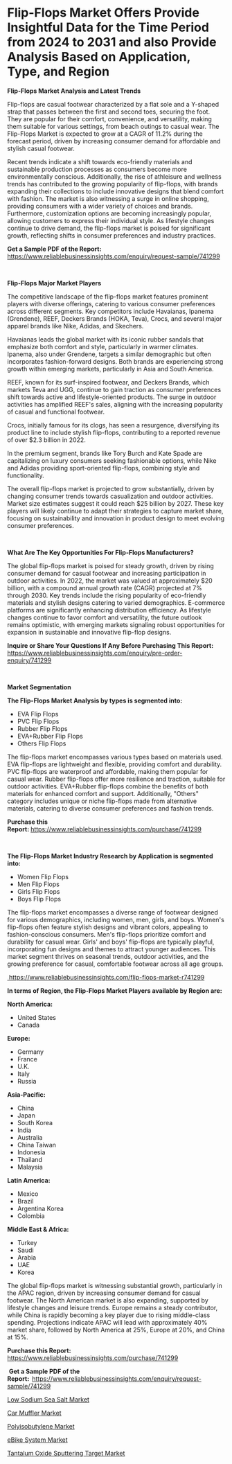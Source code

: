 <p><h1>Flip-Flops Market Offers Provide Insightful Data for the Time Period from 2024 to 2031 and also Provide Analysis Based on Application, Type, and Region</h1></p><p><strong>Flip-Flops Market Analysis and Latest Trends</strong></p>
<p><p>Flip-flops are casual footwear characterized by a flat sole and a Y-shaped strap that passes between the first and second toes, securing the foot. They are popular for their comfort, convenience, and versatility, making them suitable for various settings, from beach outings to casual wear. The Flip-Flops Market is expected to grow at a CAGR of 11.2% during the forecast period, driven by increasing consumer demand for affordable and stylish casual footwear. </p><p>Recent trends indicate a shift towards eco-friendly materials and sustainable production processes as consumers become more environmentally conscious. Additionally, the rise of athleisure and wellness trends has contributed to the growing popularity of flip-flops, with brands expanding their collections to include innovative designs that blend comfort with fashion. The market is also witnessing a surge in online shopping, providing consumers with a wider variety of choices and brands. Furthermore, customization options are becoming increasingly popular, allowing customers to express their individual style. As lifestyle changes continue to drive demand, the flip-flops market is poised for significant growth, reflecting shifts in consumer preferences and industry practices.</p></p>
<p><strong>Get a Sample PDF of the Report:&nbsp;</strong> <a href="https://www.reliablebusinessinsights.com/enquiry/request-sample/741299?utm_campaign=57&utm_medium=2&utm_source=Github&utm_content=ia&utm_term=10122024&utm_id=flip-flops">https://www.reliablebusinessinsights.com/enquiry/request-sample/741299</a></p>
<p>&nbsp;</p>
<p><strong>Flip-Flops Major Market Players</strong></p>
<p><p>The competitive landscape of the flip-flops market features prominent players with diverse offerings, catering to various consumer preferences across different segments. Key competitors include Havaianas, Ipanema (Grendene), REEF, Deckers Brands (HOKA, Teva), Crocs, and several major apparel brands like Nike, Adidas, and Skechers.</p><p>Havaianas leads the global market with its iconic rubber sandals that emphasize both comfort and style, particularly in warmer climates. Ipanema, also under Grendene, targets a similar demographic but often incorporates fashion-forward designs. Both brands are experiencing strong growth within emerging markets, particularly in Asia and South America. </p><p>REEF, known for its surf-inspired footwear, and Deckers Brands, which markets Teva and UGG, continue to gain traction as consumer preferences shift towards active and lifestyle-oriented products. The surge in outdoor activities has amplified REEF's sales, aligning with the increasing popularity of casual and functional footwear.</p><p>Crocs, initially famous for its clogs, has seen a resurgence, diversifying its product line to include stylish flip-flops, contributing to a reported revenue of over $2.3 billion in 2022. </p><p>In the premium segment, brands like Tory Burch and Kate Spade are capitalizing on luxury consumers seeking fashionable options, while Nike and Adidas providing sport-oriented flip-flops, combining style and functionality.</p><p>The overall flip-flops market is projected to grow substantially, driven by changing consumer trends towards casualization and outdoor activities. Market size estimates suggest it could reach $25 billion by 2027. These key players will likely continue to adapt their strategies to capture market share, focusing on sustainability and innovation in product design to meet evolving consumer preferences.</p></p>
<p>&nbsp;</p>
<p><strong>What Are The Key Opportunities For Flip-Flops Manufacturers?</strong></p>
<p><p>The global flip-flops market is poised for steady growth, driven by rising consumer demand for casual footwear and increasing participation in outdoor activities. In 2022, the market was valued at approximately $20 billion, with a compound annual growth rate (CAGR) projected at 7% through 2030. Key trends include the rising popularity of eco-friendly materials and stylish designs catering to varied demographics. E-commerce platforms are significantly enhancing distribution efficiency. As lifestyle changes continue to favor comfort and versatility, the future outlook remains optimistic, with emerging markets signaling robust opportunities for expansion in sustainable and innovative flip-flop designs.</p></p>
<p><strong>Inquire or Share Your Questions If Any Before Purchasing This Report:</strong> <a href="https://www.reliablebusinessinsights.com/enquiry/pre-order-enquiry/741299?utm_campaign=57&utm_medium=2&utm_source=Github&utm_content=ia&utm_term=10122024&utm_id=flip-flops">https://www.reliablebusinessinsights.com/enquiry/pre-order-enquiry/741299</a></p>
<p>&nbsp;</p>
<p><strong>Market Segmentation</strong></p>
<p><strong>The Flip-Flops Market Analysis by types is segmented into:</strong></p>
<p><ul><li>EVA Flip Flops</li><li>PVC Flip Flops</li><li>Rubber Flip Flops</li><li>EVA+Rubber Flip Flops</li><li>Others Flip Flops</li></ul></p>
<p><p>The flip-flops market encompasses various types based on materials used. EVA flip-flops are lightweight and flexible, providing comfort and durability. PVC flip-flops are waterproof and affordable, making them popular for casual wear. Rubber flip-flops offer more resilience and traction, suitable for outdoor activities. EVA+Rubber flip-flops combine the benefits of both materials for enhanced comfort and support. Additionally, "Others" category includes unique or niche flip-flops made from alternative materials, catering to diverse consumer preferences and fashion trends.</p></p>
<p><strong>Purchase this Report:&nbsp;</strong><a href="https://www.reliablebusinessinsights.com/purchase/741299?utm_campaign=57&utm_medium=2&utm_source=Github&utm_content=ia&utm_term=10122024&utm_id=flip-flops">https://www.reliablebusinessinsights.com/purchase/741299</a></p>
<p>&nbsp;</p>
<p><strong>The Flip-Flops Market Industry Research by Application is segmented into:</strong></p>
<p><ul><li>Women Flip Flops</li><li>Men Flip Flops</li><li>Girls Flip Flops</li><li>Boys Flip Flops</li></ul></p>
<p><p>The flip-flops market encompasses a diverse range of footwear designed for various demographics, including women, men, girls, and boys. Women's flip-flops often feature stylish designs and vibrant colors, appealing to fashion-conscious consumers. Men's flip-flops prioritize comfort and durability for casual wear. Girls' and boys' flip-flops are typically playful, incorporating fun designs and themes to attract younger audiences. This market segment thrives on seasonal trends, outdoor activities, and the growing preference for casual, comfortable footwear across all age groups.</p></p>
<p><a href="https://www.reliablebusinessinsights.com/flip-flops-market-r741299?utm_campaign=57&utm_medium=2&utm_source=Github&utm_content=ia&utm_term=10122024&utm_id=flip-flops">&nbsp;https://www.reliablebusinessinsights.com/flip-flops-market-r741299</a></p>
<p><strong>In terms of Region, the Flip-Flops Market Players available by Region are:</strong></p>
<p>
    <p> <strong> North America: </strong>
        <ul>
            <li>United States</li>
            <li>Canada</li>
        </ul>
        </p> 
    <p> <strong> Europe: </strong>
        <ul>
            <li>Germany</li>
            <li>France</li>
            <li>U.K.</li>
            <li>Italy</li>
            <li>Russia</li>
        </ul>
        </p> 
    <p> <strong> Asia-Pacific: </strong>
        <ul>
            <li>China</li>
            <li>Japan</li>
            <li>South Korea</li>
            <li>India</li>
            <li>Australia</li>
            <li>China Taiwan</li>
            <li>Indonesia</li>
            <li>Thailand</li>
            <li>Malaysia</li>
        </ul>
        </p> 
    <p> <strong> Latin America: </strong>
        <ul>
            <li>Mexico</li>
            <li>Brazil</li>
            <li>Argentina Korea</li>
            <li>Colombia</li>
        </ul>
        </p> 
    <p> <strong> Middle East & Africa: </strong>
        <ul>
            <li>Turkey</li>
            <li>Saudi</li>
            <li>Arabia</li>
            <li>UAE</li>
            <li>Korea</li>
        </ul>
    </p>
    </p>
<p><p>The global flip-flops market is witnessing substantial growth, particularly in the APAC region, driven by increasing consumer demand for casual footwear. The North American market is also expanding, supported by lifestyle changes and leisure trends. Europe remains a steady contributor, while China is rapidly becoming a key player due to rising middle-class spending. Projections indicate APAC will lead with approximately 40% market share, followed by North America at 25%, Europe at 20%, and China at 15%.</p></p>
<p><strong>Purchase this Report: </strong><a href="https://www.reliablebusinessinsights.com/purchase/741299?utm_campaign=57&utm_medium=2&utm_source=Github&utm_content=ia&utm_term=10122024&utm_id=flip-flops">https://www.reliablebusinessinsights.com/purchase/741299</a></p>
<p>&nbsp;<strong>Get a Sample PDF of the Report:&nbsp;&nbsp;</strong><a href="https://www.reliablebusinessinsights.com/enquiry/request-sample/741299?utm_campaign=57&utm_medium=2&utm_source=Github&utm_content=ia&utm_term=10122024&utm_id=flip-flops">https://www.reliablebusinessinsights.com/enquiry/request-sample/741299</a></p>
<p><strong></strong></p>
<p><p><a href="https://www.linkedin.com/pulse/th-score-market-0ptye?utm_campaign=57&utm_medium=2&utm_source=Github&utm_content=ia&utm_term=10122024&utm_id=flip-flops">Low Sodium Sea Salt Market</a></p><p><a href="https://www.linkedin.com/pulse/th-score-market-0ptye?utm_campaign=57&utm_medium=2&utm_source=Github&utm_content=ia&utm_term=10122024&utm_id=flip-flops">Car Muffler Market</a></p><p><a href="https://www.linkedin.com/pulse/th-score-market-0ptye?utm_campaign=57&utm_medium=2&utm_source=Github&utm_content=ia&utm_term=10122024&utm_id=flip-flops">Polyisobutylene Market</a></p><p><a href="https://github.com/ilonaenterline65/Market-Research-Report-List-1/blob/main/ebike-system-market.md?utm_campaign=57&utm_medium=2&utm_source=Github&utm_content=ia&utm_term=10122024&utm_id=flip-flops">eBike System Market</a></p><p><a href="https://github.com/gullattedenna/Market-Research-Report-List-1/blob/main/tantalum-oxide-sputtering-target-market.md?utm_campaign=57&utm_medium=2&utm_source=Github&utm_content=ia&utm_term=10122024&utm_id=flip-flops">Tantalum Oxide Sputtering Target Market</a></p></p>
